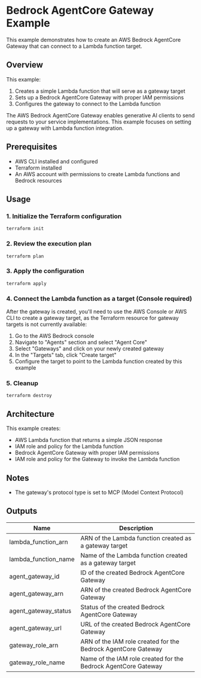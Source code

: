 # Bedrock AgentCore Gateway Example

This example demonstrates how to create an AWS Bedrock AgentCore Gateway that can connect to a Lambda function target.

## Overview

This example:
1. Creates a simple Lambda function that will serve as a gateway target
2. Sets up a Bedrock AgentCore Gateway with proper IAM permissions
3. Configures the gateway to connect to the Lambda function

The AWS Bedrock AgentCore Gateway enables generative AI clients to send requests to your service implementations. This example focuses on setting up a gateway with Lambda function integration.

## Prerequisites

- AWS CLI installed and configured
- Terraform installed
- An AWS account with permissions to create Lambda functions and Bedrock resources

## Usage

### 1. Initialize the Terraform configuration

```
terraform init
```

### 2. Review the execution plan

```
terraform plan
```

### 3. Apply the configuration

```
terraform apply
```

### 4. Connect the Lambda function as a target (Console required)

After the gateway is created, you'll need to use the AWS Console or AWS CLI to create a gateway target, as the Terraform resource for gateway targets is not currently available:

1. Go to the AWS Bedrock console
2. Navigate to "Agents" section and select "Agent Core"
3. Select "Gateways" and click on your newly created gateway
4. In the "Targets" tab, click "Create target"
5. Configure the target to point to the Lambda function created by this example

### 5. Cleanup

```
terraform destroy
```

## Architecture

This example creates:

- AWS Lambda function that returns a simple JSON response
- IAM role and policy for the Lambda function
- Bedrock AgentCore Gateway with proper IAM permissions
- IAM role and policy for the Gateway to invoke the Lambda function

## Notes

- The gateway's protocol type is set to MCP (Model Context Protocol)

## Outputs

| Name | Description |
|------|-------------|
| lambda_function_arn | ARN of the Lambda function created as a gateway target |
| lambda_function_name | Name of the Lambda function created as a gateway target |
| agent_gateway_id | ID of the created Bedrock AgentCore Gateway |
| agent_gateway_arn | ARN of the created Bedrock AgentCore Gateway |
| agent_gateway_status | Status of the created Bedrock AgentCore Gateway |
| agent_gateway_url | URL of the created Bedrock AgentCore Gateway |
| gateway_role_arn | ARN of the IAM role created for the Bedrock AgentCore Gateway |
| gateway_role_name | Name of the IAM role created for the Bedrock AgentCore Gateway |
